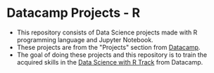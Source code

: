 # Datacamp Projects - R

- This repository consists of Data Science projects made with R programming language and Jupyter Notebook.
- These projects are from the "Projects" section from [Datacamp](https://learn.datacamp.com/projects). 
- The goal of doing these projects and this repository is to train the acquired skills in the [Data Science with R Track](https://learn.datacamp.com/career-tracks/data-scientist-with-r) from Datacamp.
